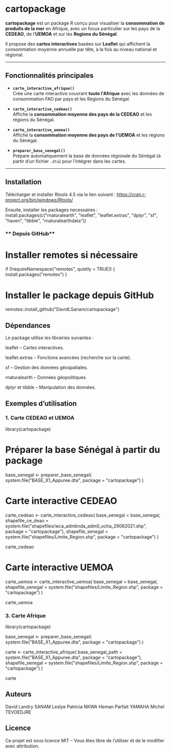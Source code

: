 # cartopackage

**cartopackage** est un package R conçu pour visualiser la **consommation de produits de la mer** en Afrique, avec un focus particulier sur les pays de la **CEDEAO**, de l’**UEMOA** et sur les **Regions du Sénégal**.

Il propose des **cartes interactives** basées sur **Leaflet** qui affichent la consommation moyenne annuelle par tête, à la fois au niveau national et régional.

---

## **Fonctionnalités principales**

- **`carte_interactive_afrique()`**  
  Crée une carte interactive couvrant **toute l'Afrique** avec les données de consommation FAO par pays et les Regions du Sénégal.

- **`carte_interactive_cedeao()`**  
  Affiche la **consommation moyenne des pays de la CEDEAO** et les régions du Sénégal.

- **`carte_interactive_uemoa()`**  
  Affiche la **consommation moyenne des pays de l’UEMOA** et les régions du Sénégal.

- **`preparer_base_senegal()`**  
  Prépare automatiquement la base de données régionale du Sénégal (à partir d’un fichier `.dta`) pour l’intégrer dans les cartes.

---

## **Installation**

Télécharger et installer Rtools 4.5 via le lien suivant : https://cran.r-project.org/bin/windows/Rtools/

Ensuite, installer les packages necessaires : 
install.packages(c("rnaturalearth", "leaflet", "leaflet.extras", "dplyr", "sf", "haven", "tibble", "rnaturalearthdata"))

### ** Depuis GitHub**

# Installer remotes si nécessaire
if (!requireNamespace("remotes", quietly = TRUE)) {
  install.packages("remotes")
}

# Installer le package depuis GitHub
remotes::install_github("DavidLSanam/cartopackage")



## Dépendances
Le package utilise les librairies suivantes :

leaflet – Cartes interactives.

leaflet.extras – Fonctions avancées (recherche sur la carte).

sf – Gestion des données géospatiales.

rnaturalearth – Données géopolitiques.

dplyr et tibble – Manipulation des données.


## Exemples d’utilisation
### 1. Carte CEDEAO et UEMOA

library(cartopackage)

# Préparer la base Sénégal à partir du package
base_senegal <- preparer_base_senegal(
  system.file("BASE_X1_Appuree.dta", package = "cartopackage")
)

# Carte interactive CEDEAO
carte_cedeao <- carte_interactive_cedeao(
  base_senegal = base_senegal,
  shapefile_ce_deao = system.file("shapefiles/wca_admbnda_adm0_ocha_29062021.shp", package = "cartopackage"),
  shapefile_senegal = system.file("shapefiles/Limite_Region.shp", package = "cartopackage")
)

carte_cedeao


# Carte interactive UEMOA
carte_uemoa <- carte_interactive_uemoa(
  base_senegal = base_senegal,
  shapefile_senegal = system.file("shapefiles/Limite_Region.shp", package = "cartopackage")
)

carte_uemoa

### 3. Carte Afrique

library(cartopackage)

base_senegal <- preparer_base_senegal(
  system.file("BASE_X1_Appuree.dta", package = "cartopackage")
)

carte <- carte_interactive_afrique(
  base_senegal_path = system.file("BASE_X1_Appuree.dta", package = "cartopackage"),
  shapefile_senegal = system.file("shapefiles/Limite_Region.shp", package = "cartopackage")
)

carte



## Auteurs

David Landry SANAM
Leslye Patricia NKWA
Heman Parfait YAMAHA
Michel TEVOEDJRE

## Licence
Ce projet est sous licence MIT – Vous êtes libre de l’utiliser et de le modifier avec attribution.
